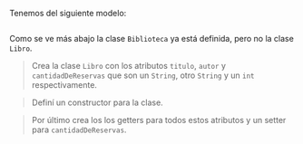 Tenemos del siguiente modelo:

<img src="http://www.plantuml.com/plantuml/png/TP2zRiCW58LtdkA8oKdjeQjLLUdFwAdj2n2CeYiHaE3QIvLtho36mggptdE_ZtiuHLQ1fwiL0vs3bqU9OzT1FakyqzcIPwDL3wczOpBEI26qLJ5MANu5qC4cFlOOAF9BbhtUvruhIwCQUtnp87SHm5EDD-i6oagxsB3H7J9vCJmKe3ci2DOmaocfsPp6agBPkJOHiwTHt4h7F5_gCV5aVTMXWvhOXyr4AyVfha_pPQ89iuezo75wV94rMq-xbRIF36lrdunNlKlmbZmxyuz_mhnKhegx6u-kA3y4Y9iu6JTEL_i7" alt="" width="auto" height="auto">

Como se ve más abajo la clase `Biblioteca` ya está definida, pero no la clase `Libro`.

> Crea la clase  `Libro` con los atributos `titulo`, `autor` y `cantidadDeReservas` que son un `String`, otro `String` y un `int` respectivamente. 

> Definí un constructor para la clase. 

> Por último crea los los getters para todos estos atributos y un setter para `cantidadDeReservas`.
